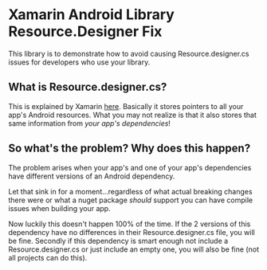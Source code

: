 # Xamarin Android Library Resource.Designer Fix

This library is to demonstrate how to avoid causing Resource.designer.cs issues for developers who use your library.

## What is Resource.designer.cs?

This is explained by Xamarin [here](https://developer.xamarin.com/guides/android/application_fundamentals/resources_in_android/part_1_-_android_resource_basics/). Basically it stores pointers to all your app's Android resources. What you may not realize is that it also stores that same information from *your app's dependencies*!

## So what's the problem? Why does this happen?

The problem arises when your app's and one of your app's dependencies have different versions of an Android dependency.

Let that sink in for a moment...regardless of what actual breaking changes there were or what a nuget package *should* support you can have compile issues when building your app. 

Now luckily this doesn't happen 100% of the time.  If the 2 versions of this dependency have no differences in their Resource.designer.cs file, you will be fine. Secondly if this dependency is smart enough not include a Resource.designer.cs or just include an empty one, you will also be fine (not all projects can do this).
